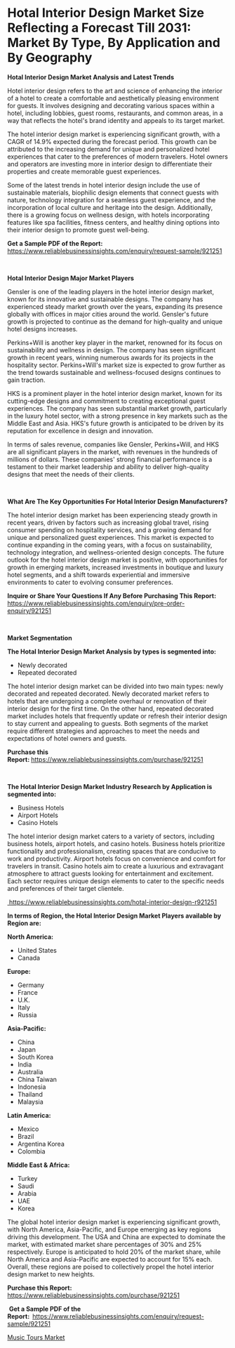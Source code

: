 <p><h1>Hotal Interior Design Market Size Reflecting a Forecast Till 2031: Market By Type, By Application and By Geography</h1></p><p><strong>Hotal Interior Design Market Analysis and Latest Trends</strong></p>
<p><p>Hotel interior design refers to the art and science of enhancing the interior of a hotel to create a comfortable and aesthetically pleasing environment for guests. It involves designing and decorating various spaces within a hotel, including lobbies, guest rooms, restaurants, and common areas, in a way that reflects the hotel's brand identity and appeals to its target market.</p><p>The hotel interior design market is experiencing significant growth, with a CAGR of 14.9% expected during the forecast period. This growth can be attributed to the increasing demand for unique and personalized hotel experiences that cater to the preferences of modern travelers. Hotel owners and operators are investing more in interior design to differentiate their properties and create memorable guest experiences.</p><p>Some of the latest trends in hotel interior design include the use of sustainable materials, biophilic design elements that connect guests with nature, technology integration for a seamless guest experience, and the incorporation of local culture and heritage into the design. Additionally, there is a growing focus on wellness design, with hotels incorporating features like spa facilities, fitness centers, and healthy dining options into their interior design to promote guest well-being.</p></p>
<p><strong>Get a Sample PDF of the Report:&nbsp;</strong> <a href="https://www.reliablebusinessinsights.com/enquiry/request-sample/921251">https://www.reliablebusinessinsights.com/enquiry/request-sample/921251</a></p>
<p>&nbsp;</p>
<p><strong>Hotal Interior Design Major Market Players</strong></p>
<p><p>Gensler is one of the leading players in the hotel interior design market, known for its innovative and sustainable designs. The company has experienced steady market growth over the years, expanding its presence globally with offices in major cities around the world. Gensler's future growth is projected to continue as the demand for high-quality and unique hotel designs increases.</p><p>Perkins+Will is another key player in the market, renowned for its focus on sustainability and wellness in design. The company has seen significant growth in recent years, winning numerous awards for its projects in the hospitality sector. Perkins+Will's market size is expected to grow further as the trend towards sustainable and wellness-focused designs continues to gain traction.</p><p>HKS is a prominent player in the hotel interior design market, known for its cutting-edge designs and commitment to creating exceptional guest experiences. The company has seen substantial market growth, particularly in the luxury hotel sector, with a strong presence in key markets such as the Middle East and Asia. HKS's future growth is anticipated to be driven by its reputation for excellence in design and innovation.</p><p>In terms of sales revenue, companies like Gensler, Perkins+Will, and HKS are all significant players in the market, with revenues in the hundreds of millions of dollars. These companies' strong financial performance is a testament to their market leadership and ability to deliver high-quality designs that meet the needs of their clients.</p></p>
<p>&nbsp;</p>
<p><strong>What Are The Key Opportunities For Hotal Interior Design Manufacturers?</strong></p>
<p><p>The hotel interior design market has been experiencing steady growth in recent years, driven by factors such as increasing global travel, rising consumer spending on hospitality services, and a growing demand for unique and personalized guest experiences. This market is expected to continue expanding in the coming years, with a focus on sustainability, technology integration, and wellness-oriented design concepts. The future outlook for the hotel interior design market is positive, with opportunities for growth in emerging markets, increased investments in boutique and luxury hotel segments, and a shift towards experiential and immersive environments to cater to evolving consumer preferences.</p></p>
<p><strong>Inquire or Share Your Questions If Any Before Purchasing This Report:</strong> <a href="https://www.reliablebusinessinsights.com/enquiry/pre-order-enquiry/921251">https://www.reliablebusinessinsights.com/enquiry/pre-order-enquiry/921251</a></p>
<p>&nbsp;</p>
<p><strong>Market Segmentation</strong></p>
<p><strong>The Hotal Interior Design Market Analysis by types is segmented into:</strong></p>
<p><ul><li>Newly decorated</li><li>Repeated decorated</li></ul></p>
<p><p>The hotel interior design market can be divided into two main types: newly decorated and repeated decorated. Newly decorated market refers to hotels that are undergoing a complete overhaul or renovation of their interior design for the first time. On the other hand, repeated decorated market includes hotels that frequently update or refresh their interior design to stay current and appealing to guests. Both segments of the market require different strategies and approaches to meet the needs and expectations of hotel owners and guests.</p></p>
<p><strong>Purchase this Report:&nbsp;</strong><a href="https://www.reliablebusinessinsights.com/purchase/921251">https://www.reliablebusinessinsights.com/purchase/921251</a></p>
<p>&nbsp;</p>
<p><strong>The Hotal Interior Design Market Industry Research by Application is segmented into:</strong></p>
<p><ul><li>Business Hotels</li><li>Airport Hotels</li><li>Casino Hotels</li></ul></p>
<p><p>The hotel interior design market caters to a variety of sectors, including business hotels, airport hotels, and casino hotels. Business hotels prioritize functionality and professionalism, creating spaces that are conducive to work and productivity. Airport hotels focus on convenience and comfort for travelers in transit. Casino hotels aim to create a luxurious and extravagant atmosphere to attract guests looking for entertainment and excitement. Each sector requires unique design elements to cater to the specific needs and preferences of their target clientele.</p></p>
<p><a href="https://www.reliablebusinessinsights.com/hotal-interior-design-r921251">&nbsp;https://www.reliablebusinessinsights.com/hotal-interior-design-r921251</a></p>
<p><strong>In terms of Region, the Hotal Interior Design Market Players available by Region are:</strong></p>
<p>
    <p> <strong> North America: </strong>
        <ul>
            <li>United States</li>
            <li>Canada</li>
        </ul>
        </p> 
    <p> <strong> Europe: </strong>
        <ul>
            <li>Germany</li>
            <li>France</li>
            <li>U.K.</li>
            <li>Italy</li>
            <li>Russia</li>
        </ul>
        </p> 
    <p> <strong> Asia-Pacific: </strong>
        <ul>
            <li>China</li>
            <li>Japan</li>
            <li>South Korea</li>
            <li>India</li>
            <li>Australia</li>
            <li>China Taiwan</li>
            <li>Indonesia</li>
            <li>Thailand</li>
            <li>Malaysia</li>
        </ul>
        </p> 
    <p> <strong> Latin America: </strong>
        <ul>
            <li>Mexico</li>
            <li>Brazil</li>
            <li>Argentina Korea</li>
            <li>Colombia</li>
        </ul>
        </p> 
    <p> <strong> Middle East & Africa: </strong>
        <ul>
            <li>Turkey</li>
            <li>Saudi</li>
            <li>Arabia</li>
            <li>UAE</li>
            <li>Korea</li>
        </ul>
    </p>
    </p>
<p><p>The global hotel interior design market is experiencing significant growth, with North America, Asia-Pacific, and Europe emerging as key regions driving this development. The USA and China are expected to dominate the market, with estimated market share percentages of 30% and 25% respectively. Europe is anticipated to hold 20% of the market share, while North America and Asia-Pacific are expected to account for 15% each. Overall, these regions are poised to collectively propel the hotel interior design market to new heights.</p></p>
<p><strong>Purchase this Report: </strong><a href="https://www.reliablebusinessinsights.com/purchase/921251">https://www.reliablebusinessinsights.com/purchase/921251</a></p>
<p>&nbsp;<strong>Get a Sample PDF of the Report:&nbsp;&nbsp;</strong><a href="https://www.reliablebusinessinsights.com/enquiry/request-sample/921251">https://www.reliablebusinessinsights.com/enquiry/request-sample/921251</a></p>
<p><strong></strong></p>
<p><p><a href="https://github.com/ksleyeze/Market-Research-Report-List-1/blob/main/music-tours-market.md">Music Tours Market</a></p></p>